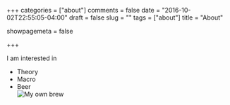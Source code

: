 +++
categories = ["about"]
comments = false
date = "2016-10-02T22:55:05-04:00"
draft = false
slug = ""
tags = ["about"]
title = "About"

showpagemeta = false


+++


I am interested in <br /> 
- Theory <br /> 
- Macro <br /> 
- Beer <br /> 
![My own brew](beer1.jpeg)
